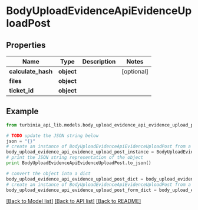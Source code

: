 # BodyUploadEvidenceApiEvidenceUploadPost


## Properties
Name | Type | Description | Notes
------------ | ------------- | ------------- | -------------
**calculate_hash** | **object** |  | [optional] 
**files** | **object** |  | 
**ticket_id** | **object** |  | 

## Example

```python
from turbinia_api_lib.models.body_upload_evidence_api_evidence_upload_post import BodyUploadEvidenceApiEvidenceUploadPost

# TODO update the JSON string below
json = "{}"
# create an instance of BodyUploadEvidenceApiEvidenceUploadPost from a JSON string
body_upload_evidence_api_evidence_upload_post_instance = BodyUploadEvidenceApiEvidenceUploadPost.from_json(json)
# print the JSON string representation of the object
print BodyUploadEvidenceApiEvidenceUploadPost.to_json()

# convert the object into a dict
body_upload_evidence_api_evidence_upload_post_dict = body_upload_evidence_api_evidence_upload_post_instance.to_dict()
# create an instance of BodyUploadEvidenceApiEvidenceUploadPost from a dict
body_upload_evidence_api_evidence_upload_post_form_dict = body_upload_evidence_api_evidence_upload_post.from_dict(body_upload_evidence_api_evidence_upload_post_dict)
```
[[Back to Model list]](../README.md#documentation-for-models) [[Back to API list]](../README.md#documentation-for-api-endpoints) [[Back to README]](../README.md)


